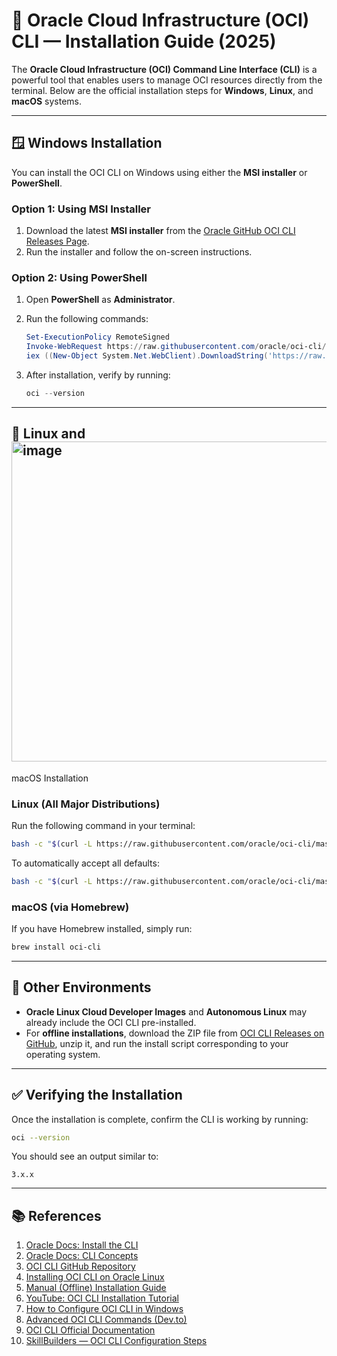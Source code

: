 # 🧭 Oracle Cloud Infrastructure (OCI) CLI — Installation Guide (2025)

The **Oracle Cloud Infrastructure (OCI) Command Line Interface (CLI)** is a powerful tool that enables users to manage OCI resources directly from the terminal. Below are the official installation steps for **Windows**, **Linux**, and **macOS** systems.

---

## 🪟 Windows Installation

You can install the OCI CLI on Windows using either the **MSI installer** or **PowerShell**.

### **Option 1: Using MSI Installer**

1. Download the latest **MSI installer** from the [Oracle GitHub OCI CLI Releases Page](https://github.com/oracle/oci-cli/releases).
2. Run the installer and follow the on-screen instructions.

### **Option 2: Using PowerShell**

1. Open **PowerShell** as **Administrator**.
2. Run the following commands:

   ```powershell
   Set-ExecutionPolicy RemoteSigned
   Invoke-WebRequest https://raw.githubusercontent.com/oracle/oci-cli/master/scripts/install/install.ps1 -OutFile install.ps1
   iex ((New-Object System.Net.WebClient).DownloadString('https://raw.githubusercontent.com/oracle/oci-cli/master/scripts/install/install.ps1'))
   ```
3. After installation, verify by running:

   ```powershell
   oci --version
   ```

---

## 🐧 Linux and <img width="512" height="512" alt="image" src="https://github.com/user-attachments/assets/cec078e6-b9bc-47bd-9265-40446b7de95a" />
 macOS Installation

### **Linux (All Major Distributions)**

Run the following command in your terminal:

```bash
bash -c "$(curl -L https://raw.githubusercontent.com/oracle/oci-cli/master/scripts/install/install.sh)"
```

To automatically accept all defaults:

```bash
bash -c "$(curl -L https://raw.githubusercontent.com/oracle/oci-cli/master/scripts/install/install.sh)" --accept-all-defaults
```

### **macOS (via Homebrew)**

If you have Homebrew installed, simply run:

```bash
brew install oci-cli
```

---

## 🧩 Other Environments

* **Oracle Linux Cloud Developer Images** and **Autonomous Linux** may already include the OCI CLI pre-installed.
* For **offline installations**, download the ZIP file from [OCI CLI Releases on GitHub](https://github.com/oracle/oci-cli/releases), unzip it, and run the install script corresponding to your operating system.

---

## ✅ Verifying the Installation

Once the installation is complete, confirm the CLI is working by running:

```bash
oci --version
```

You should see an output similar to:

```
3.x.x
```

---

## 📚 References

1. [Oracle Docs: Install the CLI](https://docs.oracle.com/en-us/iaas/Content/API/SDKDocs/cliinstall.htm)
2. [Oracle Docs: CLI Concepts](https://docs.oracle.com/en-us/iaas/Content/API/Concepts/cliconcepts.htm)
3. [OCI CLI GitHub Repository](https://github.com/oracle/oci-cli)
4. [Installing OCI CLI on Oracle Linux](https://www.geraldonit.com/installing-the-oracle-cloud-infrastructure-cli-on-oracle-linux-8/)
5. [Manual (Offline) Installation Guide](https://docs.public.content.oci.oraclecloud.com/en-us/iaas/Content/API/SDKDocs/climanualinst.htm)
6. [YouTube: OCI CLI Installation Tutorial](https://www.youtube.com/watch?v=rEHwcJdRf8M)
7. [How to Configure OCI CLI in Windows](https://oracleshare.com/configure-oracle-oci-command-line-interface-cli-in-windows/)
8. [Advanced OCI CLI Commands (Dev.to)](https://dev.to/farisdurrani/advanced-oci-cli-syntax-and-commands-4hpp)
9. [OCI CLI Official Documentation](https://docs.oracle.com/iaas/tools/oci-cli/latest/oci_cli_docs/)
10. [SkillBuilders — OCI CLI Configuration Steps](https://skillbuilders.com/6-steps-to-install-and-configure-oci-cli/)

